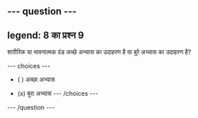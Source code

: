 --- question ---
---
legend: 8 का प्रश्न 9
---

शारीरिक या भावनात्मक दंड अच्छे अभ्यास का उदाहरण है या बुरे अभ्यास का उदाहरण है?

--- choices ---
- ( ) अच्छा अभ्यास

- (x) बुरा अभ्यास --- /choices ---

--- /question ---
